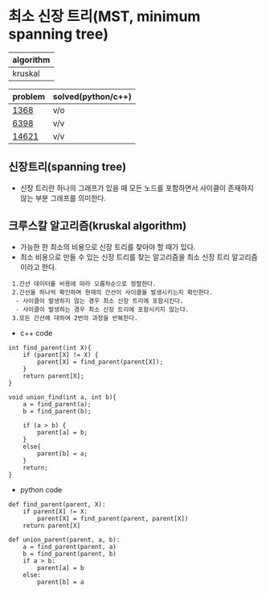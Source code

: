 # 최소 신장 트리(MST, minimum spanning tree)

|algorithm|
|---|
|kruskal|

|problem|solved(python/c++)|
|---|---|
|[1368](https://www.acmicpc.net/problem/1368)|v/o|
|[6398](https://www.acmicpc.net/problem/16398)|v/v|
|[14621](https://www.acmicpc.net/problem/14621)|v/v|


## 신장트리(spanning tree)
- 신장 트리란 하나의 그래프가 있을 때 모든 노드를 포함하면서 사이클이 존재하지 않는 부분 그래프를 의미한다.

## 크루스칼 알고리즘(kruskal algorithm)
- 가능한 한 최소의 비용으로 신장 트리를 찾아야 할 때가 있다.
- 최소 비용으로 만들 수 있는 신장 트리를 찾는 알고리즘을 최소 신장 트리 알고리즘이라고 한다.

~~~
 1.간선 데이터를 비용에 따라 오름차순으로 정렬한다.
 2.간선을 하나씩 확인하며 현재의 간선이 사이클을 발생시키는지 확인한다.
  - 사이클이 발생하지 않는 경우 최소 신장 트리에 포함시킨다.
  - 사이클이 발생하는 경우 최소 신장 트리에 포함시키지 않는다.
 3.모든 간선에 대하여 2번의 과정을 반복한다.
~~~

- c++ code
~~~
int find_parent(int X){
    if (parent[X] != X) {
        parent[X] = find_parent(parent[X]);
    }
    return parent[X];
}

void union_find(int a, int b){
    a = find_parent(a);
    b = find_parent(b);
    
    if (a > b) {
        parent[a] = b;
    }
    else{
        parent[b] = a;
    }
    return;
}
~~~

- python code
~~~
def find_parent(parent, X):
    if parent[X] != X:
        parent[X] = find_parent(parent, parent[X])
    return parent[X]

def union_parent(parent, a, b):
    a = find_parent(parent, a)
    b = find_parent(parent, b)
    if a > b:
        parent[a] = b
    else:
        parent[b] = a
~~~
